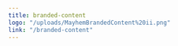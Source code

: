 ```yaml
---
title: branded-content
logo: "/uploads/MayhemBrandedContent%20ii.png"
link: "/branded-content"
---
```



